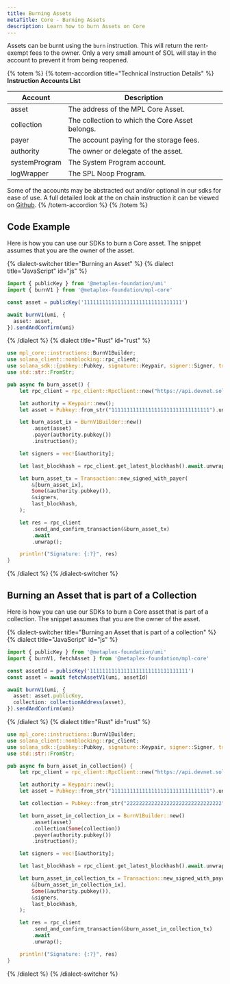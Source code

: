 ```yaml
---
title: Burning Assets
metaTitle: Core - Burning Assets
description: Learn how to burn Assets on Core
---
```


Assets can be burnt using the `burn` instruction. This will return the rent-exempt fees to the owner. Only a very small amount of SOL will stay in the account to prevent it from being reopened.

{% totem %}
{% totem-accordion title="Technical Instruction Details" %}
**Instruction Accounts List**

| Account       | Description                                     |
| ------------- | ----------------------------------------------- |
| asset         | The address of the MPL Core Asset.              |
| collection    | The collection to which the Core Asset belongs. |
| payer         | The account paying for the storage fees.        |
| authority     | The owner or delegate of the asset.             |
| systemProgram | The System Program account.                     |
| logWrapper    | The SPL Noop Program.                           |

Some of the accounts may be abstracted out and/or optional in our sdks for ease of use.
A full detailed look at the on chain instruction it can be viewed on [Github](https://github.com/metaplex-foundation/mpl-core/blob/5a45f7b891f2ca58ad1fc18e0ebdd0556ad59a4b/programs/mpl-core/src/instruction.rs#L123).
{% /totem-accordion %}
{% /totem %}

## Code Example

Here is how you can use our SDKs to burn a Core asset. The snippet assumes that you are the owner of the asset.

{% dialect-switcher title="Burning an Asset" %}
{% dialect title="JavaScript" id="js" %}

```ts
import { publicKey } from '@metaplex-foundation/umi'
import { burnV1 } from '@metaplex-foundation/mpl-core'

const asset = publicKey('11111111111111111111111111111111')

await burnV1(umi, {
  asset: asset,
}).sendAndConfirm(umi)
```

{% /dialect %}
{% dialect title="Rust" id="rust" %}

```rust
use mpl_core::instructions::BurnV1Builder;
use solana_client::nonblocking::rpc_client;
use solana_sdk::{pubkey::Pubkey, signature::Keypair, signer::Signer, transaction::Transaction};
use std::str::FromStr;

pub async fn burn_asset() {
    let rpc_client = rpc_client::RpcClient::new("https://api.devnet.solana.com".to_string());

    let authority = Keypair::new();
    let asset = Pubkey::from_str("11111111111111111111111111111111").unwrap();

    let burn_asset_ix = BurnV1Builder::new()
        .asset(asset)
        .payer(authority.pubkey())
        .instruction();

    let signers = vec![&authority];

    let last_blockhash = rpc_client.get_latest_blockhash().await.unwrap();

    let burn_asset_tx = Transaction::new_signed_with_payer(
        &[burn_asset_ix],
        Some(&authority.pubkey()),
        &signers,
        last_blockhash,
    );

    let res = rpc_client
        .send_and_confirm_transaction(&burn_asset_tx)
        .await
        .unwrap();

    println!("Signature: {:?}", res)
}
```

{% /dialect %}
{% /dialect-switcher %}

## Burning an Asset that is part of a Collection

Here is how you can use our SDKs to burn a Core asset that is part of a collection. The snippet assumes that you are the owner of the asset.

{% dialect-switcher title="Burning an Asset that is part of a collection" %}
{% dialect title="JavaScript" id="js" %}

```ts
import { publicKey } from '@metaplex-foundation/umi'
import { burnV1, fetchAsset } from '@metaplex-foundation/mpl-core'

const assetId = publicKey('11111111111111111111111111111111')
const asset = await fetchAssetV1(umi, assetId)

await burnV1(umi, {
  asset: asset.publicKey,
  collection: collectionAddress(asset),
}).sendAndConfirm(umi)
```

{% /dialect %}
{% dialect title="Rust" id="rust" %}

```rust
use mpl_core::instructions::BurnV1Builder;
use solana_client::nonblocking::rpc_client;
use solana_sdk::{pubkey::Pubkey, signature::Keypair, signer::Signer, transaction::Transaction};
use std::str::FromStr;

pub async fn burn_asset_in_collection() {
    let rpc_client = rpc_client::RpcClient::new("https://api.devnet.solana.com".to_string());

    let authority = Keypair::new();
    let asset = Pubkey::from_str("11111111111111111111111111111111").unwrap();

    let collection = Pubkey::from_str("2222222222222222222222222222222").unwrap();

    let burn_asset_in_collection_ix = BurnV1Builder::new()
        .asset(asset)
        .collection(Some(collection))
        .payer(authority.pubkey())
        .instruction();

    let signers = vec![&authority];

    let last_blockhash = rpc_client.get_latest_blockhash().await.unwrap();

    let burn_asset_in_collection_tx = Transaction::new_signed_with_payer(
        &[burn_asset_in_collection_ix],
        Some(&authority.pubkey()),
        &signers,
        last_blockhash,
    );

    let res = rpc_client
        .send_and_confirm_transaction(&burn_asset_in_collection_tx)
        .await
        .unwrap();

    println!("Signature: {:?}", res)
}
```

{% /dialect %}
{% /dialect-switcher %}
